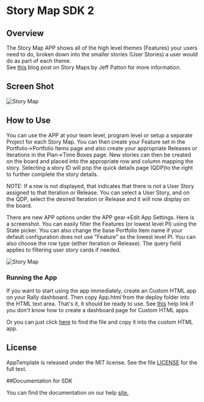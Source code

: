 Story Map SDK 2
=========================

## Overview

The Story Map APP shows all of the high level themes (Features) your users need to do, broken down 
into the smaller stories (User Stories) a user would do as part of each theme.  
See [this](http://www.agileproductdesign.com/blog/the_new_backlog.html) blog post on 
Story Maps by Jeff Patton for more information.

## Screen Shot

![Story Map](https://raw.github.com/RallyRonnie/StoryMap2/master/screenshot.png)

## How to Use

You can use the APP at your team level, program level or setup a separate Project for each Story Map. 
You can then create your Feature set in the Portfolio->Portfolio Items page and also create your appropriate 
Releases or Iterations in the Plan->Time Boxes page. New stories can then be created on the board and placed into
the appropriate row and column mapping the story. Selecting a story ID will pop the quick details page  (QDP)to the right
to further complete the story details.

NOTE: If a row is not displayed, that indicates that there is not a User Story assigned to that Iteration or Release.
You can select a User Story, and on the QDP, select the desired Iteration or Release and it will now display on the 
board.

There are new APP options under the APP gear->Edit App Settings. Here is a screenshot. You can easily filter
the Features (or lowest level PI) using the State picker. You can also change the base Portfolio Item name if your
default configuration does not use "Feature" as the lowest level PI. You can also choose the row type (either Iteration
or Release). The query field applies to filtering user story cards if needed.

![Story Map](https://raw.github.com/RallyRonnie/StoryMap2/master/settings.png)

### Running the App

If you want to start using the app immediately, create an Custom HTML app on your Rally dashboard. 
Then copy App.html from the deploy folder into the HTML text area. That's it, it should be ready 
to use. See [this](http://www.rallydev.com/help/use_apps#create) help link if you don't know how 
to create a dashboard page for Custom HTML apps.

Or you can just click [here](https://raw.github.com/RallyRonnie/StoryMap2/master/deploy/App.html) to find 
the file and copy it into the custom HTML app.

## License

AppTemplate is released under the MIT license.  See the file [LICENSE](./LICENSE) for the full text.

##Documentation for SDK

You can find the documentation on our help [site.](https://help.rallydev.com/apps/2.0/doc/)
